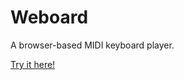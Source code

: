 # Weboard

A browser-based MIDI keyboard player.

[Try it here!](https://spacejack.github.io/weboard)

